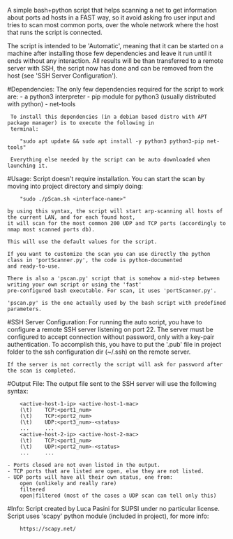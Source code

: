 A simple bash+python script that helps scanning a net to get information about ports ad hosts in a FAST way,
so it avoid asking fro user input and tries to scan most common ports, over the whole network where the host that runs
the script is connected.

The script is intended to be 'Automatic', meaning that it can be started on a machine after installing those few
dependencies and leave it run until it ends without any interaction.
All results will be than transferred to a remote server with SSH, the script now has done and can
be removed from the host (see 'SSH Server Configuration').

#Dependencies:
     The only few dependencies required for the script to work are:
     - a python3 interpreter
     - pip module for python3 (usually distributed with python)
     - net-tools

     To install this dependencies (in a debian based distro with APT package manager) is to execute the following in
     terminal:

        "sudo apt update && sudo apt install -y python3 python3-pip net-tools"

     Everything else needed by the script can be auto downloaded when launching it.

#Usage:
    Script doesn't require installation.
    You can start the scan by moving into project directory and simply doing:

        "sudo ./pScan.sh <interface-name>"

    by using this syntax, the script will start arp-scanning all hosts of the current LAN, and for each found host,
    it will scan for the most common 200 UDP and TCP ports (accordingly to nmap most scanned ports db).

    This will use the default values for the script.

    If you want to customize the scan you can use directly the python class in 'portScanner.py', the code is python-documented
    and ready-to-use.

    There is also a 'pscan.py' script that is somehow a mid-step between writing your own script or using the 'fast'
    pre-configured bash executable. For scan, it uses 'portScanner.py'.

    'pscan.py' is the one actually used by the bash script with predefined parameters.

#SSH Server Configuration:
    For running the auto script, you have to configure a remote SSH server listening on port 22.
    The server must be configured to accept connection without password, only with a key-pair authentication.
    To accomplish this, you have to put the '.pub' file in project folder to the ssh configuration
    dir (~/.ssh) on the remote server.

    If the server is not correctly the script will ask for password after the scan is completed.

#Output File:
    The output file sent to the SSH server will use the following syntax:

        <active-host-1-ip> <active-host-1-mac>
        (\t)    TCP:<port1_num>
        (\t)    TCP:<port2_num>
        (\t)    UDP:<port3_num>-<status>
        ...     ...
        <active-host-2-ip> <active-host-2-mac>
        (\t)    TCP:<port1_num>
        (\t)    UDP:<port2_num>-<status>
        ...     ...

    - Ports closed are not even listed in the output.
    - TCP ports that are listed are open, else they are not listed.
    - UDP ports will have all their own status, one from:
        open (unlikely and really rare)
        filtered
        open|filtered (most of the cases a UDP scan can tell only this)

#Info:
    Script created by Luca Pasini for SUPSI under no particular license.
    Script uses 'scapy' python module (included in project), for more info:

        https://scapy.net/
